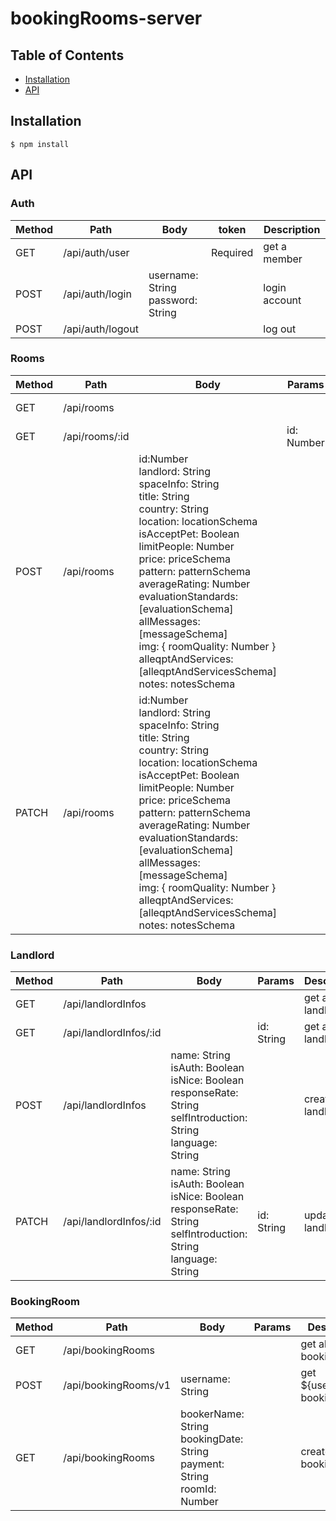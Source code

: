 # bookingRooms-server

## Table of Contents

- [Installation](#installation)
- [API](#aPI)

## Installation

```
$ npm install
```

## API

### Auth
| Method          | Path               | Body                                    | token                  | Description                     |
| --------------- | ------------------ | --------------------------------------- | ---------------------- | ------------------------------- |
| GET             | /api/auth/user     |                                         | Required               | get a member                    |
| POST            | /api/auth/login    | username: String <br> password: String  |                        | login account                   |
| POST            | /api/auth/logout   |                                         |                        | log out                         |

### Rooms
| Method          | Path               | Body                                    | Params                  | Description                     |
| --------------- | ------------------ | --------------------------------------- | ----------------------- | ------------------------------- |
| GET            | /api/rooms          |                                         |                         | get all rooms                   |
| GET            | /api/rooms/:id      |                                         | id: Number              | get a room                      |
| POST           | /api/rooms          | id:Number <br> landlord: String <br> spaceInfo: String <br> title: String <br> country: String <br> location: locationSchema <br> isAcceptPet: Boolean <br> limitPeople: Number <br> price: priceSchema <br> pattern: patternSchema <br> averageRating: Number <br> evaluationStandards: [evaluationSchema] <br> allMessages: [messageSchema] <br> img: { roomQuality: Number } <br> alleqptAndServices: [alleqptAndServicesSchema] <br> notes: notesSchema                               |                         | creat a room                    |
| PATCH          | /api/rooms     | id:Number <br> landlord: String <br> spaceInfo: String <br> title: String <br> country: String <br> location: locationSchema <br> isAcceptPet: Boolean <br> limitPeople: Number <br> price: priceSchema <br> pattern: patternSchema <br> averageRating: Number <br> evaluationStandards: [evaluationSchema] <br> allMessages: [messageSchema] <br> img: { roomQuality: Number } <br> alleqptAndServices: [alleqptAndServicesSchema] <br> notes: notesSchema                               |                         | update a room                   |

### Landlord
| Method          | Path                    | Body                                    | Params                  | Description                     |
| --------------- | ----------------------- | --------------------------------------- | ----------------------- | ------------------------------- |
| GET             | /api/landlordInfos      |                                         |                         | get all landlordInfo            |
| GET             | /api/landlordInfos/:id  |                                         | id: String              | get a landlordInfo              |
| POST            | /api/landlordInfos      | name: String <br> isAuth: Boolean <br> isNice: Boolean <br> responseRate: String <br> selfIntroduction: String <br> language: String                                                          |                         | create a landlordInfo           |
| PATCH           | /api/landlordInfos/:id          | name: String <br> isAuth: Boolean <br> isNice: Boolean <br> responseRate: String <br> selfIntroduction: String <br> language: String                                        | id: String              | update a landlordInfo           |

### BookingRoom
| Method          | Path                    | Body                                    | Params                  | Description                     |
| --------------- | ----------------------- | --------------------------------------- | ----------------------- | ------------------------------- |
| GET             | /api/bookingRooms       |                                         |                         | get all bookingRooms            |
| POST            | /api/bookingRooms/v1    | username: String                        |                         | get ${username} bookingRooms    |
| GET             | /api/bookingRooms      | bookerName: String <br> bookingDate: String <br> payment: String <br> roomId: Number                                                                                                                               |         | create a bookingRoom            |

